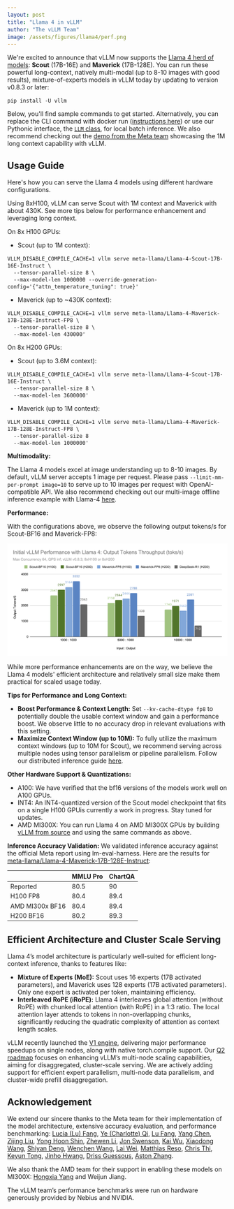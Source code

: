 ```yaml
---
layout: post
title: "Llama 4 in vLLM"
author: "The vLLM Team"
image: /assets/figures/llama4/perf.png
---
```


We're excited to announce that vLLM now supports the [Llama 4 herd of models](https://ai.meta.com/blog/llama-4-multimodal-intelligence/): **Scout** (17B-16E) and **Maverick** (17B-128E). You can run these powerful long-context, natively multi-modal (up to 8-10 images with good results), mixture-of-experts models in vLLM today by updating to version v0.8.3 or later:

```
pip install -U vllm
```
Below, you'll find sample commands to get started. Alternatively, you can replace the CLI command with docker run ([instructions here](https://docs.vllm.ai/en/latest/deployment/docker.html)) or use our Pythonic interface, the [`LLM` class](https://docs.vllm.ai/en/latest/getting_started/quickstart.html#offline-batched-inference), for local batch inference. We also recommend checking out the [demo from the Meta team](https://github.com/meta-llama/llama-cookbook/blob/main/getting-started/build_with_llama_4.ipynb) showcasing the 1M long context capability with vLLM.

## Usage Guide

Here's how you can serve the Llama 4 models using different hardware configurations.

Using 8xH100, vLLM can serve Scout with 1M context and Maverick with about 430K. See more tips below for performance enhancement and leveraging long context.

On 8x H100 GPUs:

* Scout (up to 1M context):

```
VLLM_DISABLE_COMPILE_CACHE=1 vllm serve meta-llama/Llama-4-Scout-17B-16E-Instruct \
  --tensor-parallel-size 8 \
  --max-model-len 1000000 --override-generation-config='{"attn_temperature_tuning": true}'
```

* Maverick (up to \~430K context):

```
VLLM_DISABLE_COMPILE_CACHE=1 vllm serve meta-llama/Llama-4-Maverick-17B-128E-Instruct-FP8 \
  --tensor-parallel-size 8 \
  --max-model-len 430000'
```

On 8x H200 GPUs:

* Scout (up to 3.6M context):

```
VLLM_DISABLE_COMPILE_CACHE=1 vllm serve meta-llama/Llama-4-Scout-17B-16E-Instruct \
  --tensor-parallel-size 8 \
  --max-model-len 3600000'
```

* Maverick (up to 1M context):

```
VLLM_DISABLE_COMPILE_CACHE=1 vllm serve meta-llama/Llama-4-Maverick-17B-128E-Instruct-FP8 \
  --tensor-parallel-size 8
  --max-model-len 1000000'
```

**Multimodality:**

The Llama 4 models excel at image understanding up to 8-10 images. By default, vLLM server accepts 1 image per request. Please pass `--limit-mm-per-prompt image=10` to serve up to 10 images per request with OpenAI-compatible API. We also recommend checking out our multi-image offline inference example with Llama-4 [here](https://github.com/vllm-project/vllm/blob/v0.8.3/examples/offline_inference/vision_language_multi_image.py).

**Performance:**

With the configurations above, we observe the following output tokens/s for Scout-BF16 and Maverick-FP8:

![](/assets/figures/llama4/perf.png)

While more performance enhancements are on the way, we believe the Llama 4 models' efficient architecture and relatively small size make them practical for scaled usage today.

**Tips for Performance and Long Context:**

* **Boost Performance & Context Length:** Set `--kv-cache-dtype fp8` to potentially double the usable context window and gain a performance boost. We observe little to no accuracy drop in relevant evaluations with this setting.
* **Maximize Context Window (up to 10M):** To fully utilize the maximum context windows (up to 10M for Scout), we recommend serving across multiple nodes using tensor parallelism or pipeline parallelism. Follow our distributed inference guide [here](https://docs.vllm.ai/en/latest/serving/distributed_serving.html).

**Other Hardware Support & Quantizations:**

* A100: We have verified that the bf16 versions of the models work well on A100 GPUs.
* INT4: An INT4-quantized version of the Scout model checkpoint that fits on a single H100 GPUis currently a work in progress. Stay tuned for updates.
* AMD MI300X: You can run Llama 4 on AMD MI300X GPUs by building [vLLM from source](https://docs.vllm.ai/en/latest/getting_started/installation/gpu.html?device=rocm) and using the same commands as above.

**Inference Accuracy Validation:**
We validated inference accuracy against the official Meta report using lm-eval-harness. Here are the results for [meta-llama/Llama-4-Maverick-17B-128E-Instruct](https://huggingface.co/meta-llama/Llama-4-Maverick-17B-128E-Instruct):

| | MMLU Pro | ChartQA |
|----------|---------|---------|
| Reported | 80.5 | 90 |
| H100 FP8 | 80.4 | 89.4 |
| AMD MI300x BF16 | 80.4 | 89.4 |
| H200 BF16 | 80.2 | 89.3 |

## Efficient Architecture and Cluster Scale Serving

Llama 4’s model architecture is particularly well-suited for efficient long-context inference, thanks to features like:

* **Mixture of Experts (MoE):** Scout uses 16 experts (17B activated parameters), and Maverick uses 128 experts (17B activated parameters). Only one expert is activated per token, maintaining efficiency.
* **Interleaved RoPE (iRoPE):** Llama 4 interleaves global attention (without RoPE) with chunked local attention (with RoPE) in a 1:3 ratio. The local attention layer attends to tokens in non-overlapping chunks, significantly reducing the quadratic complexity of attention as context length scales.


vLLM recently launched the [V1 engine](https://blog.vllm.ai/2025/01/27/v1-alpha-release.html), delivering major performance speedups on single nodes, along with native torch.compile support. Our [Q2 roadmap](https://github.com/vllm-project/vllm/issues/15735) focuses on enhancing vLLM’s multi-node scaling capabilities, aiming for disaggregated, cluster-scale serving. We are actively adding support for efficient expert parallelism, multi-node data parallelism, and cluster-wide prefill disaggregation.

## Acknowledgement

We extend our sincere thanks to the Meta team for their implementation of the model architecture, extensive accuracy evaluation, and performance benchmarking:  [Lucia (Lu) Fang](https://github.com/luccafong), [Ye (Charlotte) Qi](https://github.com/yeqcharlotte), [Lu Fang](https://github.com/houseroad), [Yang Chen](https://github.com/chenyang78), [Zijing Liu](https://github.com/liuzijing2014), [Yong Hoon Shin](https://github.com/sarckk), [Zhewen Li](https://github.com/zhewenl), [Jon Swenson](https://github.com/jmswen), [Kai Wu](https://github.com/wukaixingxp), [Xiaodong Wang](https://github.com/xw285cornell), [Shiyan Deng](https://github.com/842974287), [Wenchen Wang](https://github.com/wangwenchen0407), [Lai Wei](https://github.com/roywei), [Matthias Reso](https://github.com/mreso), [Chris Thi](https://github.com/cthi), [Keyun Tong](https://github.com/youngkent), [Jinho Hwang](https://github.com/jinhohwang-meta), [Driss Guessous](https://github.com/drisspg), [Aston Zhang](https://github.com/astonzhang).

We also thank the AMD team for their support in enabling these models on MI300X:  [Hongxia Yang](https://github.com/hongxiayang) and Weijun Jiang.

The vLLM team’s performance benchmarks were run on hardware generously provided by Nebius and NVIDIA.
